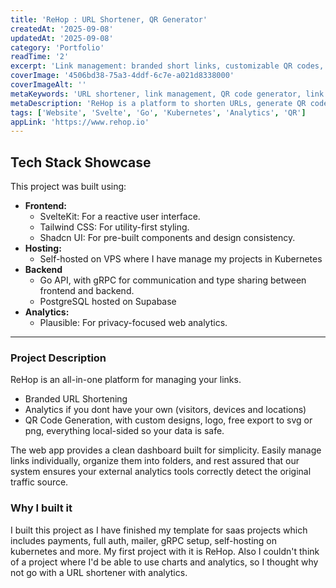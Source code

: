 ```yaml
---
title: 'ReHop : URL Shortener, QR Generator'
createdAt: '2025-09-08'
updatedAt: '2025-09-08'
category: 'Portfolio'
readTime: '2'
excerpt: 'Link management: branded short links, customizable QR codes, and privacy-first analytics.'
coverImage: '4506bd38-75a3-4ddf-6c7e-a021d8338000'
coverImageAlt: ''
metaKeywords: 'URL shortener, link management, QR code generator, link analytics, branded links, SvelteKit, Tailwind CSS, Go, Kubernetes, gRPC, Supabase, privacy-focused, ReHop'
metaDescription: 'ReHop is a platform to shorten URLs, generate QR codes, and track clicks. Built with SvelteKit and Go, self‑hosted on Kubernetes.'
tags: ['Website', 'Svelte', 'Go', 'Kubernetes', 'Analytics', 'QR']
appLink: 'https://www.rehop.io'
---
```


## Tech Stack Showcase

This project was built using:

- **Frontend:**
  - SvelteKit: For a reactive user interface.
  - Tailwind CSS: For utility-first styling.
  - Shadcn UI: For pre-built components and design consistency.
- **Hosting:**
  - Self-hosted on VPS where I have manage my projects in Kubernetes
- **Backend**
  - Go API, with gRPC for communication and type sharing between frontend and backend.
  - PostgreSQL hosted on Supabase
- **Analytics:**
  - Plausible: For privacy-focused web analytics.

---

### Project Description

ReHop is an all-in-one platform for managing your links.

- Branded URL Shortening
- Analytics if you dont have your own (visitors, devices and locations)
- QR Code Generation, with custom designs, logo, free export to svg or png, everything local-sided so your data is safe.

The web app provides a clean dashboard built for simplicity. Easily manage links individually, organize them into folders, and rest assured that our system ensures your external analytics tools correctly detect the original traffic source.

### Why I built it

I built this project as I have finished my template for saas projects which includes payments, full auth, mailer, gRPC setup, self-hosting on kubernetes and more. My first project with it is ReHop. Also I couldn't think of a project where I'd be able to use charts and analytics, so I thought why not go with a URL shortener with analytics.
